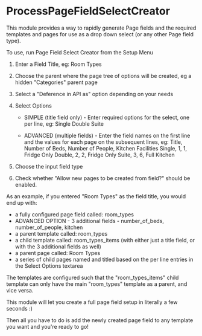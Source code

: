 ProcessPageFieldSelectCreator
=============================

This module provides a way to rapidly generate Page fields and the required templates and pages for use as a drop down select (or any other Page field type).

To use, run Page Field Select Creator from the Setup Menu
1. Enter a Field Title, eg: Room Types
2. Choose the parent where the page tree of options will be created, eg a hidden "Categories" parent page
3. Select a "Deference in API as" option depending on your needs
4. Select Options
    * SIMPLE (title field only) - Enter required options for the select, one per line, eg:
    Single
    Double
    Suite

    * ADVANCED (multiple fields) - Enter the field names on the first line and the values for each page on the subsequent lines, eg:
    Title, Number of Beds, Number of People, Kitchen Facilities
    Single, 1, 1, Fridge Only
    Double, 2, 2, Fridge Only
    Suite, 3, 6, Full Kitchen

5. Choose the input field type
6. Check whether "Allow new pages to be created from field?" should be enabled.

As an example, if you entered "Room Types" as the field title, you would end up with:
* a fully configured page field called: room_types
* ADVANCED OPTION - 3 additional fields - number_of_beds, number_of_people, kitchen
* a parent template called: room_types
* a child template called: room_types_items (with either just a title field, or with the 3 additional fields as well)
* a parent page called: Room Types
* a series of child pages named and titled based on the per line entries in the Select Options textarea

The templates are configured such that the "room_types_items" child template can only have the main "room_types" template as a parent, and vice versa.

This module will let you create a full page field setup in literally a few seconds :)

Then all you have to do is add the newly created page field to any template you want and you're ready to go!

